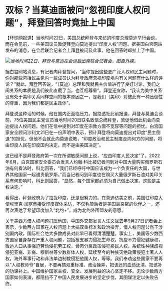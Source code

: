 

# 双标？当莫迪面被问“忽视印度人权问题”，拜登回答时竟扯上中国

【环球网报道】当地时间22日，美国总统拜登与来访的印度总理莫迪举行会谈，而在会见前，一些美国议员敦促拜登向莫迪提出“印度人权”问题。据美国白宫网站发布的消息，在会后联合记者会上拜登被问及此事，他在回答时却扯上了中国。

![](https://inews.gtimg.com/om_bt/O3pP9XQzpAyLOkpdvvc8K7bUZ-bZi_N6KaS17bvh4iTB4AA/1000)_当地时间22日，拜登与莫迪在会谈后出席联合记者会，图自外媒。_

据白宫网站消息，有记者向拜登提问，“当你提出这些更广泛人权和民主问题时，你对那些包括民主党内一些成员认为拜登政府忽视印度境内有关问题有什么样的评论？”就此，拜登回答说，“（莫迪）总理和我就民主价值进行了良好讨论，我们之间关系的本质是我们彼此直截了当，也互相尊重”。拜登还宣称，“我认为美中关系没有处于美印关系同样空间的根本原因之一，是我们（美印）对彼此有一种压倒性的尊重，因为我们都是民主政体”。

拜登说这种话的时候，他在国内正面临压力。据路透社此前报道，拜登与莫迪会谈前，75位美国民主党议员当地时间20日联名致信总统拜登，敦促他借此机会向莫迪提出人权问题。他们在信中提到对印度在宗教方面不宽容等问题的担忧。白宫国家安全顾问沙利文21日在一份声明中表示，预计拜登将向莫迪提出对印度“民主倒退”的担忧，但他不会就此向莫迪说教，“印度政治和民主制度走向何方的问题，将由印度人民在印度国内决定。而不是由美国决定”。

这已经不是拜登政府第一次在所谓敏感问题上说，“应由印度人民决定”了。2022年6月，白宫国家安全委员会发言人约翰·科比被记者问到对中国大量购买俄罗斯石油有何看法时，科比回答，“我们已经呼吁中国应该成为一个负责任的大国，与世界其他国家一起谴责俄罗斯。”而当记者问到印度也在购买大量俄罗斯石油对美印关系有何影响时，科比则回答，“显然，每个国家都必须为自己做出决定。这些是主权决定。”

看得出，拜登政府为了拉拢印度，还是很努力的。在莫迪访美之前，美国驻印度大使埃里克·加塞蒂接受印度媒体采访，不仅称赞后者是美国最亲密的伙伴之一，还再次表达了希望印度加入“北约+”，成为北约外围盟友的意愿。

关于美西方借人权问题打压他国，中国外交部发言人汪文斌去年9月27日记者会上表示，少数西方国家在人权问题上大搞双重标准和政治操弄，借人权问题公然干涉别国内政，国际社会绝大多数成员对此早已看得清清楚楚。事实上，美国等少数西方国家自身存在严重人权问题，包括枪支暴力侵犯生命权，抗疫不力侵犯健康权，贩运人口从事强迫劳动侵犯劳工权，骨肉分离政策侵犯移民人权，系统性种族歧视侵犯亚裔、非裔、穆斯林等少数群体人权，延续至今的种族灭绝政策侵犯土著人人权，海外军事行动和非法单边制裁侵犯他国人权，等等。我们奉劝这些国家不要再以“人权教师爷”自居，不要再搞双重标准、政治操弄，把该还的血债还清、把该补的功课补上。中国维护国家主权、安全、发展利益的决心坚定不移。无论少数西方国家如何表演，都阻挡不了中国人民发展进步的坚定步伐，其图谋注定以失败告终。

